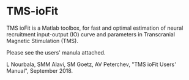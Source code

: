 # TMS-ioFit
TMS ioFit is a Matlab toolbox, for fast and optimal estimation of neural recruitment input-output (IO) curve and parameters in Transcranial Magnetic Stimulation (TMS). 

Please see the users' manula attached. 

L Nourbala, SMM Alavi, SM Goetz, AV Peterchev, "TMS ioFit Users' Manual", September 2018.
